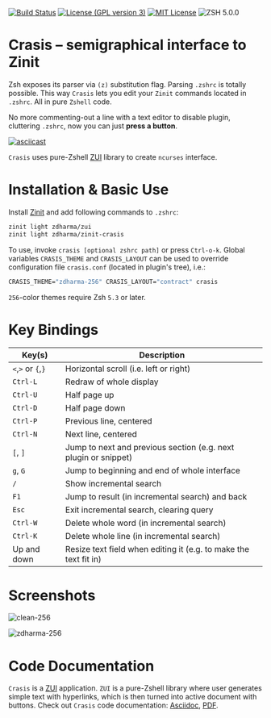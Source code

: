 [![Build Status](https://travis-ci.org/zdharma/zinit-crasis.svg?branch=master)](https://travis-ci.org/zdharma/zinit-crasis)
[![License (GPL version 3)](https://img.shields.io/badge/license-GNU%20GPL%20version%203-blue.svg?style=flat-square)](./LICENSE)
[![MIT License](https://img.shields.io/badge/license-MIT-blue.svg?style=flat-square)](./LICENSE)
![ZSH 5.0.0](https://img.shields.io/badge/zsh-v5.0.0-orange.svg?style=flat-square)

# Crasis – semigraphical interface to Zinit

Zsh exposes its parser via `(z)` substitution flag. Parsing `.zshrc` is totally possible.
This way `Crasis` lets you edit your `Zinit` commands located in `.zshrc`. All in pure
`Zshell` code.

No more commenting-out a line with a text editor to disable plugin, cluttering `.zshrc`,
now you can just **press a button**.

[![asciicast](https://asciinema.org/a/147225.png)](https://asciinema.org/a/147225)

`Crasis` uses pure-Zshell [ZUI](http://github.com/zdharma/zui/) library to create `ncurses` interface.

# Installation & Basic Use

Install [Zinit](https://github.com/zdharma/zinit) and add following commands to `.zshrc`:

```SystemVerilog
zinit light zdharma/zui
zinit light zdharma/zinit-crasis
```

To use, invoke `crasis [optional zshrc path]` or press `Ctrl-o-k`. Global variables `CRASIS_THEME`
and `CRASIS_LAYOUT` can be used to override configuration file `crasis.conf` (located in plugin's
tree), i.e.:

```SystemVerilog
CRASIS_THEME="zdharma-256" CRASIS_LAYOUT="contract" crasis
```

`256`-color themes require Zsh `5.3` or later.

# Key Bindings

| Key(s) | Description |
|--------|-------------|
| `<`,`>` or `{`,`}` | Horizontal scroll (i.e. left or right)   |
| `Ctrl-L` | Redraw of whole display                            |
| `Ctrl-U` | Half page up                                       |
| `Ctrl-D` | Half page down                                     |
| `Ctrl-P` | Previous line, centered                            |
| `Ctrl-N` | Next line, centered                                |
| `[`, `]` | Jump to next and previous section (e.g. next plugin or snippet) |
| `g`, `G` | Jump to beginning and end of whole interface       |
| `/`      | Show incremental search                            |
| `F1`     | Jump to result (in incremental search) and back    |
| `Esc`    | Exit incremental search, clearing query            |
| `Ctrl-W` | Delete whole word (in incremental search)          |
| `Ctrl-K` | Delete whole line (in incremental search)          |
| Up and down | Resize text field when editing it (e.g. to make the text fit in) |

# Screenshots

![clean-256](https://raw.githubusercontent.com/zdharma/zinit-crasis/master/themes/screenshots/clean-256.png)

![zdharma-256](https://raw.githubusercontent.com/zdharma/zinit-crasis/master/themes/screenshots/zdharma-256.png)

# Code Documentation

`Crasis` is a [ZUI](http://github.com/zdharma/zui/) application. `ZUI` is a pure-Zshell library
where user generates simple text with hyperlinks, which is then turned into active document with
buttons. Check out `Crasis` code documentation:
[Asciidoc](https://github.com/zdharma/zinit-crasis/blob/master/zsdoc/crasis.adoc),
[PDF](http://zdharma.org/zinit-crasis/crasis.pdf).
